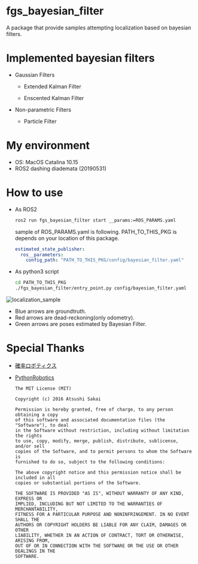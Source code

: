 # fgs_bayesian_filter

A package that provide samples attempting localization based on bayesian filters.

# Implemented bayesian filters

- Gaussian Filters

  - Extended Kalman Filter

  - Enscented Kalman Filter

- Non-parametric Filters

  - Particle Filter

# My environment

- OS: MacOS Catalina 10.15
- ROS2 dashing diademata (20190531)

# How to use

- As ROS2

  ```bash
  ros2 run fgs_bayesian_filter start __params:=ROS_PARAMS.yaml
  ```

  sample of ROS_PARAMS.yaml is following.
  PATH_TO_THIS_PKG is depends on your location of this package.

  ```yaml
  estimated_state_publisher:
    ros__parameters:
      config_path: "PATH_TO_THIS_PKG/config/bayesian_filter.yaml"
  ```

- As python3 script

  ```bash
  cd PATH_TO_THIS_PKG
  ./fgs_bayesian_filter/entry_point.py config/bayesian_filter.yaml
  ```

![localization_sample](https://raw.github.com/wiki/fugashy/fgs_bayesian_filter/images/ekf.gif)

- Blue arrows are groundtruth.
- Red arrows are dead-reckoning(only odometry).
- Green arrows are poses estimated by Bayesian Filter.

# Special Thanks

- [確率ロボティクス](https://book.mynavi.jp/ec/products/detail/id=37337)

- [PythonRobotics](https://github.com/AtsushiSakai/PythonRobotics)

  ```
  The MIT License (MIT)

  Copyright (c) 2016 Atsushi Sakai

  Permission is hereby granted, free of charge, to any person obtaining a copy
  of this software and associated documentation files (the "Software"), to deal
  in the Software without restriction, including without limitation the rights
  to use, copy, modify, merge, publish, distribute, sublicense, and/or sell
  copies of the Software, and to permit persons to whom the Software is
  furnished to do so, subject to the following conditions:

  The above copyright notice and this permission notice shall be included in all
  copies or substantial portions of the Software.

  THE SOFTWARE IS PROVIDED "AS IS", WITHOUT WARRANTY OF ANY KIND, EXPRESS OR
  IMPLIED, INCLUDING BUT NOT LIMITED TO THE WARRANTIES OF MERCHANTABILITY,
  FITNESS FOR A PARTICULAR PURPOSE AND NONINFRINGEMENT. IN NO EVENT SHALL THE
  AUTHORS OR COPYRIGHT HOLDERS BE LIABLE FOR ANY CLAIM, DAMAGES OR OTHER
  LIABILITY, WHETHER IN AN ACTION OF CONTRACT, TORT OR OTHERWISE, ARISING FROM,
  OUT OF OR IN CONNECTION WITH THE SOFTWARE OR THE USE OR OTHER DEALINGS IN THE
  SOFTWARE.
  ```

